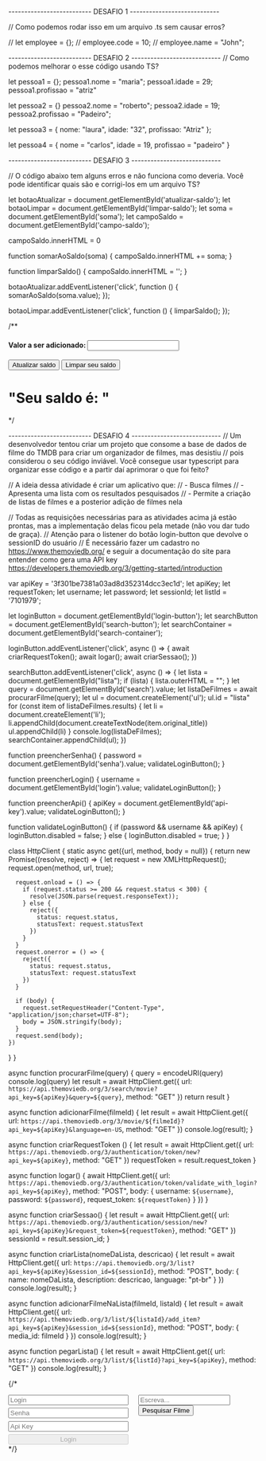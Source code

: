 -------------------------- DESAFIO 1 ----------------------------

// Como podemos rodar isso em um arquivo .ts sem causar erros? 

// let employee = {};
// employee.code = 10;
// employee.name = "John";

-------------------------- DESAFIO 2 ----------------------------
// Como podemos melhorar o esse código usando TS? 

let pessoa1 = {};
pessoa1.nome = "maria";
pessoa1.idade = 29;
pessoa1.profissao = "atriz"

let pessoa2 = {}
pessoa2.nome = "roberto";
pessoa2.idade = 19;
pessoa2.profissao = "Padeiro";

let pessoa3 = {
    nome: "laura",
    idade: "32",
    profissao: "Atriz"
};

let pessoa4 = {
    nome = "carlos",
    idade = 19,
    profissao = "padeiro"
}

-------------------------- DESAFIO 3 ----------------------------

// O código abaixo tem alguns erros e não funciona como deveria. Você pode identificar quais são e corrigi-los em um arquivo TS?

let botaoAtualizar = document.getElementById('atualizar-saldo');
let botaoLimpar = document.getElementById('limpar-saldo');
let soma = document.getElementById('soma');
let campoSaldo = document.getElementById('campo-saldo');

campoSaldo.innerHTML = 0

function somarAoSaldo(soma) {
    campoSaldo.innerHTML += soma;
}

function limparSaldo() {
    campoSaldo.innerHTML = '';
}

botaoAtualizar.addEventListener('click', function () {
    somarAoSaldo(soma.value);
});

botaoLimpar.addEventListener('click', function () {
    limparSaldo();
});

/**
    <h4>Valor a ser adicionado: <input id="soma"> </h4>
    <button id="atualizar-saldo">Atualizar saldo</button>
    <button id="limpar-saldo">Limpar seu saldo</button>
    <h1>"Seu saldo é: " <span id="campo-saldo"></span></h1>
 */

 -------------------------- DESAFIO 4 ----------------------------
// Um desenvolvedor tentou criar um projeto que consome a base de dados de filme do TMDB para criar um organizador de filmes, mas desistiu 
// pois considerou o seu código inviável. Você consegue usar typescript para organizar esse código e a partir daí aprimorar o que foi feito?

// A ideia dessa atividade é criar um aplicativo que: 
//    - Busca filmes
//    - Apresenta uma lista com os resultados pesquisados
//    - Permite a criação de listas de filmes e a posterior adição de filmes nela

// Todas as requisições necessárias para as atividades acima já estão prontas, mas a implementação delas ficou pela metade (não vou dar tudo de graça).
// Atenção para o listener do botão login-button que devolve o sessionID do usuário
// É necessário fazer um cadastro no https://www.themoviedb.org/ e seguir a documentação do site para entender como gera uma API key https://developers.themoviedb.org/3/getting-started/introduction

var apiKey = '3f301be7381a03ad8d352314dcc3ec1d';
let apiKey;
let requestToken;
let username;
let password;
let sessionId;
let listId = '7101979';

let loginButton = document.getElementById('login-button');
let searchButton = document.getElementById('search-button');
let searchContainer = document.getElementById('search-container');

loginButton.addEventListener('click', async () => {
  await criarRequestToken();
  await logar();
  await criarSessao();
})

searchButton.addEventListener('click', async () => {
  let lista = document.getElementById("lista");
  if (lista) {
    lista.outerHTML = "";
  }
  let query = document.getElementById('search').value;
  let listaDeFilmes = await procurarFilme(query);
  let ul = document.createElement('ul');
  ul.id = "lista"
  for (const item of listaDeFilmes.results) {
    let li = document.createElement('li');
    li.appendChild(document.createTextNode(item.original_title))
    ul.appendChild(li)
  }
  console.log(listaDeFilmes);
  searchContainer.appendChild(ul);
})

function preencherSenha() {
  password = document.getElementById('senha').value;
  validateLoginButton();
}

function preencherLogin() {
  username =  document.getElementById('login').value;
  validateLoginButton();
}

function preencherApi() {
  apiKey = document.getElementById('api-key').value;
  validateLoginButton();
}

function validateLoginButton() {
  if (password && username && apiKey) {
    loginButton.disabled = false;
  } else {
    loginButton.disabled = true;
  }
}

class HttpClient {
  static async get({url, method, body = null}) {
    return new Promise((resolve, reject) => {
      let request = new XMLHttpRequest();
      request.open(method, url, true);

      request.onload = () => {
        if (request.status >= 200 && request.status < 300) {
          resolve(JSON.parse(request.responseText));
        } else {
          reject({
            status: request.status,
            statusText: request.statusText
          })
        }
      }
      request.onerror = () => {
        reject({
          status: request.status,
          statusText: request.statusText
        })
      }

      if (body) {
        request.setRequestHeader("Content-Type", "application/json;charset=UTF-8");
        body = JSON.stringify(body);
      }
      request.send(body);
    })
  }
}

async function procurarFilme(query) {
  query = encodeURI(query)
  console.log(query)
  let result = await HttpClient.get({
    url: `https://api.themoviedb.org/3/search/movie?api_key=${apiKey}&query=${query}`,
    method: "GET"
  })
  return result
}

async function adicionarFilme(filmeId) {
  let result = await HttpClient.get({
    url: `https://api.themoviedb.org/3/movie/${filmeId}?api_key=${apiKey}&language=en-US`,
    method: "GET"
  })
  console.log(result);
}

async function criarRequestToken () {
  let result = await HttpClient.get({
    url: `https://api.themoviedb.org/3/authentication/token/new?api_key=${apiKey}`,
    method: "GET"
  })
  requestToken = result.request_token
}

async function logar() {
  await HttpClient.get({
    url: `https://api.themoviedb.org/3/authentication/token/validate_with_login?api_key=${apiKey}`,
    method: "POST",
    body: {
      username: `${username}`,
      password: `${password}`,
      request_token: `${requestToken}`
    }
  })
}

async function criarSessao() {
  let result = await HttpClient.get({
    url: `https://api.themoviedb.org/3/authentication/session/new?api_key=${apiKey}&request_token=${requestToken}`,
    method: "GET"
  })
  sessionId = result.session_id;
}

async function criarLista(nomeDaLista, descricao) {
  let result = await HttpClient.get({
    url: `https://api.themoviedb.org/3/list?api_key=${apiKey}&session_id=${sessionId}`,
    method: "POST",
    body: {
      name: nomeDaLista,
      description: descricao,
      language: "pt-br"
    }
  })
  console.log(result);
}

async function adicionarFilmeNaLista(filmeId, listaId) {
  let result = await HttpClient.get({
    url: `https://api.themoviedb.org/3/list/${listaId}/add_item?api_key=${apiKey}&session_id=${sessionId}`,
    method: "POST",
    body: {
      media_id: filmeId
    }
  })
  console.log(result);
}

async function pegarLista() {
  let result = await HttpClient.get({
    url: `https://api.themoviedb.org/3/list/${listId}?api_key=${apiKey}`,
    method: "GET"
  })
  console.log(result);
}

{/* <div style="display: flex;">
  <div style="display: flex; width: 300px; height: 100px; justify-content: space-between; flex-direction: column;">
      <input id="login" placeholder="Login" onchange="preencherLogin(event)">
      <input id="senha" placeholder="Senha" type="password" onchange="preencherSenha(event)">
      <input id="api-key" placeholder="Api Key" onchange="preencherApi()">
      <button id="login-button" disabled>Login</button>
  </div>
  <div id="search-container" style="margin-left: 20px">
      <input id="search" placeholder="Escreva...">
      <button id="search-button">Pesquisar Filme</button>
  </div>
</div>*/}